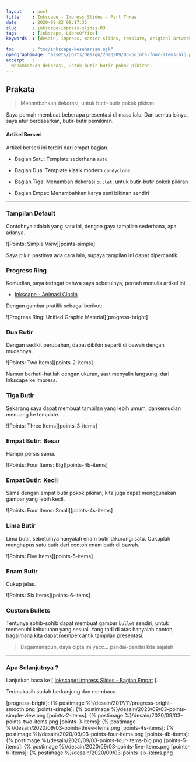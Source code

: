 ```yaml
---
layout    : post
title     : Inkscape - Impress Slides - Part Three
date      : 2020-09-23 09:17:35
slug      : inkscape-impress-slides-03
tags      : [inkscape, LibreOffice]
keywords  : [desain, impress, master slides, template, origianl artwork]

toc       : "toc/inkscape-keseharian.njk"
opengraphimage: "assets/posts/design/2020/09/03-points-four-items-big.png"
excerpt   : 
  Menambahkan dekorasi, untuk butir-butir pokok pikiran.
---
```


<a name="prakata"></a>

## Prakata

> Menambahkan dekorasi, untuk butir-butir pokok pikiran.

Saya pernah membuat beberapa presentasi di masa lalu.
Dan semua isinya, saya atur berdasarkan, butir-butir pemikiran.

#### Artikel Berseri

Artikel berseri ini terdiri dari empat bagian.

* Bagian Satu: Template sederhana `auto`

* Bagian Dua: Template klasik modern `candyclone`

* Bagian Tiga: Menambah dekorasi `bullet`,
  untuk butir-butir pokok pikiran

* Bagian Empat: Menambahkan karya seni bikinan sendiri

-- -- --

### Tampilan Default

Contohnya adalah yang satu ini,
dengan gaya tampilan sederhana, apa adanya.

![Points: Simple View][points-simple]

Saya pikir, pastinya ada cara lain,
supaya tampilan ini dapat dipercantik.

### Progress Ring

Kemudian, saya teringat bahwa saya sebetulnya,
pernah menulis artikel ini. 

* [Inkscape - Animasi Cincin][local-progress-ring]

Dengan gambar pratilik sebagai berikut:

![Progress Ring: Unified Graphic Material][progress-bright]

### Dua Butir

Dengan sedikit perubahan,
dapat dibikin seperti di bawah dengan mudahnya.

![Points: Two Items][points-2-items]

Namun berhati-hatilah dengan ukuran,
saat menyalin langsung, dari Inkscape ke Impress.

### Tiga Butir

Sekarang saya dapat membuat tampilan yang lebih umum,
dankemudian menuang ke template.

![Points: Three Items][points-3-items]

### Empat Butir: Besar

Hampir persis sama.

![Points: Four Items: Big][points-4b-items]

### Empat Butir: Kecil

Sama dengan empat butir pokok pikiran,
kita juga dapat menggunakan gambar yang lebih kecil.

![Points: Four Items: Small][points-4s-items]

### Lima Butir

Lima butir, sebetulnya hanyalah enam butir dikurangi satu.
Cukuplah menghapus satu butir dari contoh enam butir di bawah.

![Points: Five Items][points-5-items]

### Enam Butir

Cukup jelas.

![Points: Six Items][points-6-items]

### Custom Bullets

Tentunya sohib-sohib dapat membuat gambar `bullet` sendiri,
untuk memenuhi kebutuhan yang sesuai.
Yang tadi di atas hanyalah contoh,
bagaimana kita dapat mempercantik tampilan presentasi.

> Bagaimanapun, daya cipta ini yacc... pandai-pandai kita sajalah

-- -- --

### Apa Selanjutnya ?

Lanjutkan baca ke
[ [Inkscape: Impress Slides - Bagian Empat][local-whats-next] ].

Terimakasih sudah berkunjung dan membaca.

[//]: <> ( -- -- -- links below -- -- -- )

[local-whats-next]:     /inkscape/2020/09/23/inkscape-impress-slides-03.html

[local-progress-ring]:  /inkscape/2017/11/15/animasi-cincin.html

[progress-bright]:  {% postimage %}/desain/2017/11/progress-bright-smooth.png
[points-simple]:    {% postimage %}/desain/2020/09/03-points-simple-view.png
[points-2-items]:   {% postimage %}/desain/2020/09/03-points-two-items.png
[points-3-items]:   {% postimage %}/desain/2020/09/03-points-three-items.png
[points-4s-items]:  {% postimage %}/desain/2020/09/03-points-four-items.png
[points-4b-items]:  {% postimage %}/desain/2020/09/03-points-four-items-big.png
[points-5-items]:   {% postimage %}/desain/2020/09/03-points-five-items.png
[points-6-items]:   {% postimage %}/desain/2020/09/03-points-six-items.png
